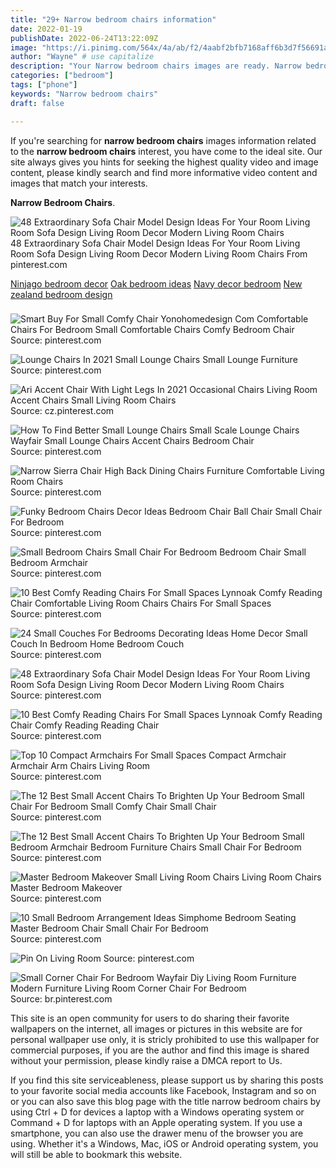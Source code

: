 ```yaml
---
title: "29+ Narrow bedroom chairs information"
date: 2022-01-19
publishDate: 2022-06-24T13:22:09Z
image: "https://i.pinimg.com/564x/4a/ab/f2/4aabf2bfb7168aff6b3d7f56691ab608.jpg"
author: "Wayne" # use capitalize
description: "Your Narrow bedroom chairs images are ready. Narrow bedroom chairs are a topic that is being searched for and liked by netizens now. You can Get the Narrow bedroom chairs files here. Get all royalty-free images."
categories: ["bedroom"]
tags: ["phone"]
keywords: "Narrow bedroom chairs"
draft: false

---
```


If you're searching for **narrow bedroom chairs** images information related to the **narrow bedroom chairs** interest, you have come to the ideal  site.  Our site always  gives you  hints  for seeking  the highest  quality video and image  content, please kindly search and find more informative video content and images  that match your interests.

**Narrow Bedroom Chairs**. 

![48 Extraordinary Sofa Chair Model Design Ideas For Your Room Living Room Sofa Design Living Room Decor Modern Living Room Chairs](https://i.pinimg.com/originals/91/10/67/9110677f46049c24a7db92924ad97f97.jpg "48 Extraordinary Sofa Chair Model Design Ideas For Your Room Living Room Sofa Design Living Room Decor Modern Living Room Chairs")
48 Extraordinary Sofa Chair Model Design Ideas For Your Room Living Room Sofa Design Living Room Decor Modern Living Room Chairs From pinterest.com

[Ninjago bedroom decor](/ninjago-bedroom-decor/)
[Oak bedroom ideas](/oak-bedroom-ideas/)
[Navy decor bedroom](/navy-decor-bedroom/)
[New zealand bedroom design](/new-zealand-bedroom-design/)



### 

 


![Smart Buy For Small Comfy Chair Yonohomedesign Com Comfortable Chairs For Bedroom Small Comfortable Chairs Comfy Bedroom Chair](https://i.pinimg.com/originals/c3/22/e4/c322e4f9317eb92e50693905f1fbd8ac.jpg "Smart Buy For Small Comfy Chair Yonohomedesign Com Comfortable Chairs For Bedroom Small Comfortable Chairs Comfy Bedroom Chair")
Source: pinterest.com

 

![Lounge Chairs In 2021 Small Lounge Chairs Small Lounge Furniture](https://i.pinimg.com/originals/ec/34/be/ec34be638236ba4c54ac1731f6681f8c.jpg "Lounge Chairs In 2021 Small Lounge Chairs Small Lounge Furniture")
Source: pinterest.com

 

![Ari Accent Chair With Light Legs In 2021 Occasional Chairs Living Room Accent Chairs Small Living Room Chairs](https://i.pinimg.com/474x/fc/75/4e/fc754e25c96ba753777d27873b4f1fe8.jpg "Ari Accent Chair With Light Legs In 2021 Occasional Chairs Living Room Accent Chairs Small Living Room Chairs")
Source: cz.pinterest.com

 

![How To Find Better Small Lounge Chairs Small Scale Lounge Chairs Wayfair Small Lounge Chairs Accent Chairs Bedroom Chair](https://i.pinimg.com/474x/9c/90/93/9c9093ec2616f9b97fba20416eaa00ce.jpg "How To Find Better Small Lounge Chairs Small Scale Lounge Chairs Wayfair Small Lounge Chairs Accent Chairs Bedroom Chair")
Source: pinterest.com

 

![Narrow Sierra Chair High Back Dining Chairs Furniture Comfortable Living Room Chairs](https://i.pinimg.com/originals/05/4b/a3/054ba3b2e3ecd563ed8c109b045ead80.jpg "Narrow Sierra Chair High Back Dining Chairs Furniture Comfortable Living Room Chairs")
Source: pinterest.com

 

![Funky Bedroom Chairs Decor Ideas Bedroom Chair Ball Chair Small Chair For Bedroom](https://i.pinimg.com/564x/78/b5/f9/78b5f981986ae0c54179b976eab63268--small-bedroom-chairs-funky-bedroom.jpg "Funky Bedroom Chairs Decor Ideas Bedroom Chair Ball Chair Small Chair For Bedroom")
Source: pinterest.com

 

![Small Bedroom Chairs Small Chair For Bedroom Bedroom Chair Small Bedroom Armchair](https://i.pinimg.com/564x/18/ef/f8/18eff85be0877010d0e75a65cd6265d4--small-bedroom-chairs-small-bedrooms.jpg "Small Bedroom Chairs Small Chair For Bedroom Bedroom Chair Small Bedroom Armchair")
Source: pinterest.com

 

![10 Best Comfy Reading Chairs For Small Spaces Lynnoak Comfy Reading Chair Comfortable Living Room Chairs Chairs For Small Spaces](https://i.pinimg.com/736x/3d/79/1d/3d791d55c31afb90ff65931e5f1436bd.jpg "10 Best Comfy Reading Chairs For Small Spaces Lynnoak Comfy Reading Chair Comfortable Living Room Chairs Chairs For Small Spaces")
Source: pinterest.com

 

![24 Small Couches For Bedrooms Decorating Ideas Home Decor Small Couch In Bedroom Home Bedroom Couch](https://i.pinimg.com/736x/6a/f8/19/6af819a8166ff21f77f105b7cb37f82e--bedroom-chair-bedroom-corner.jpg "24 Small Couches For Bedrooms Decorating Ideas Home Decor Small Couch In Bedroom Home Bedroom Couch")
Source: pinterest.com

 

![48 Extraordinary Sofa Chair Model Design Ideas For Your Room Living Room Sofa Design Living Room Decor Modern Living Room Chairs](https://i.pinimg.com/originals/91/10/67/9110677f46049c24a7db92924ad97f97.jpg "48 Extraordinary Sofa Chair Model Design Ideas For Your Room Living Room Sofa Design Living Room Decor Modern Living Room Chairs")
Source: pinterest.com

 

![10 Best Comfy Reading Chairs For Small Spaces Lynnoak Comfy Reading Chair Comfy Reading Reading Chair](https://i.pinimg.com/736x/b2/ab/e0/b2abe075f14c9398c7dad9dd72ea9865.jpg "10 Best Comfy Reading Chairs For Small Spaces Lynnoak Comfy Reading Chair Comfy Reading Reading Chair")
Source: pinterest.com

 

![Top 10 Compact Armchairs For Small Spaces Compact Armchair Armchair Arm Chairs Living Room](https://i.pinimg.com/originals/c1/f6/7f/c1f67f33d725964db56916cd59a190e9.jpg "Top 10 Compact Armchairs For Small Spaces Compact Armchair Armchair Arm Chairs Living Room")
Source: pinterest.com

 

![The 12 Best Small Accent Chairs To Brighten Up Your Bedroom Small Chair For Bedroom Small Comfy Chair Small Chair](https://i.pinimg.com/736x/68/b8/da/68b8dac8322ece47835658cc9d14773f.jpg "The 12 Best Small Accent Chairs To Brighten Up Your Bedroom Small Chair For Bedroom Small Comfy Chair Small Chair")
Source: pinterest.com

 

![The 12 Best Small Accent Chairs To Brighten Up Your Bedroom Small Bedroom Armchair Bedroom Furniture Chairs Small Chair For Bedroom](https://i.pinimg.com/736x/e4/f6/f2/e4f6f280dca7eca5876bf2d6ee45b91a.jpg "The 12 Best Small Accent Chairs To Brighten Up Your Bedroom Small Bedroom Armchair Bedroom Furniture Chairs Small Chair For Bedroom")
Source: pinterest.com

 

![Master Bedroom Makeover Small Living Room Chairs Living Room Chairs Master Bedroom Makeover](https://i.pinimg.com/736x/b6/ab/d6/b6abd692ab297d755d03fa40a3139117--master-bedroom-makeover-bedroom-makeovers.jpg "Master Bedroom Makeover Small Living Room Chairs Living Room Chairs Master Bedroom Makeover")
Source: pinterest.com

 

![10 Small Bedroom Arrangement Ideas Simphome Bedroom Seating Master Bedroom Chair Small Chair For Bedroom](https://i.pinimg.com/736x/cc/5a/e2/cc5ae26caaf38b16d396246fa43f27d8.jpg "10 Small Bedroom Arrangement Ideas Simphome Bedroom Seating Master Bedroom Chair Small Chair For Bedroom")
Source: pinterest.com

 

![Pin On Living Room](https://i.pinimg.com/564x/f1/d5/45/f1d54517e35ba1520f0e6a5d9092c092.jpg "Pin On Living Room")
Source: pinterest.com

 

![Small Corner Chair For Bedroom Wayfair Diy Living Room Furniture Modern Furniture Living Room Corner Chair For Bedroom](https://i.pinimg.com/564x/4a/ab/f2/4aabf2bfb7168aff6b3d7f56691ab608.jpg "Small Corner Chair For Bedroom Wayfair Diy Living Room Furniture Modern Furniture Living Room Corner Chair For Bedroom")
Source: br.pinterest.com

 

This site is an open community for users to do sharing their favorite wallpapers on the internet, all images or pictures in this website are for personal wallpaper use only, it is stricly prohibited to use this wallpaper for commercial purposes, if you are the author and find this image is shared without your permission, please kindly raise a DMCA report to Us.

If you find this site serviceableness, please support us by sharing this posts to your favorite social media accounts like Facebook, Instagram and so on or you can also save this blog page with the title narrow bedroom chairs by using Ctrl + D for devices a laptop with a Windows operating system or Command + D for laptops with an Apple operating system. If you use a smartphone, you can also use the drawer menu of the browser you are using. Whether it's a Windows, Mac, iOS or Android operating system, you will still be able to bookmark this website.
